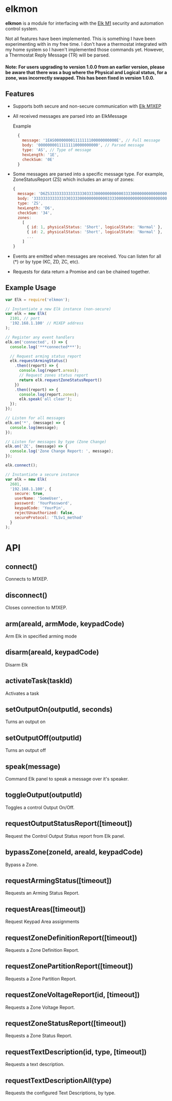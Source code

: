 # elkmon

**elkmon** is a module for interfacing with the [Elk M1](http://www.elkproducts.com/product-catalog/m1-gold-cross-platform-control) security and automation control system.

Not all features have been implemented. This is something I have been experimenting with in my free time. 
I don't have a thermostat integrated with my home system so I haven't implemented those commands yet. However, a Thermostat Reply Message (TR) will be parsed.

#### Note: For users upgrading to version 1.0.0 from an earlier version, please be aware that there was a bug where the Physical and Logical status, for a zone, was incorrectly swapped. This has been fixed in version 1.0.0.

## Features

* Supports both secure and non-secure communication with [Elk M1XEP](http://www.elkproducts.com/product-catalog/elk-m1xep-m1-ethernet-interface)
* All received messages are parsed into an ElkMessage

  Example
  ``` javascript
    {
      message: '1EAS000000001111111100000000000E', // Full message
      body: '00000000111111110000000000', // Parsed message
      type: 'AS', // Type of message
      hexLength: '1E',
      checkSum: '0E'
    }
  ```
* Some messages are parsed into a specific message type. For example, ZoneStatusReport (ZS) which includes an array of zones:

  ``` javascript
  {
    message: 'D6ZS33333333333333303333000000000000333300000000000000000000000000000000000000000000000000000000000000000000000000000000000000000000000000000000000000000000000000000000000000000000000000000000000000000000000000000034',
    body: '333333333333333033330000000000003333000000000000000000000000000000000000000000000000000000000000000000000000000000000000000000000000000000000000000000000000000000000000000000000000000000000000000000000000000000',
    type: 'ZS',
    hexLength: 'D6',
    checkSum: '34',
    zones:
      [
        { id: 1, physicalStatus: 'Short', logicalState: 'Normal' },
        { id: 2, physicalStatus: 'Short', logicalState: 'Normal' },
        ...
      ]
  }
  ```
* Events are emitted when messages are received. You can listen for all (*) or by type (KC, ZD, ZC, etc).
* Requests for data return a Promise and can be chained together.

## Example Usage

```javascript
var Elk = require('elkmon');

// Instantiate a new Elk instance (non-secure)
var elk = new Elk(
  2101, // port
  '192.168.1.100' // M1XEP address
);

// Register any event handlers
elk.on('connected', () => {
  console.log('***connected***');

  // Request arming status report
  elk.requestArmingStatus()
    .then((report) => {
      console.log(report.areas);
      // Request zones status report
      return elk.requestZoneStatusReport()
    })
    .then((report) => {
      console.log(report.zones);
      elk.speak('all clear');
  });
});

// Listen for all messages
elk.on('*', (message) => {
  console.log(message);
});

// Listen for messages by type (Zone Change)
elk.on('ZC', (message) => {
  console.log('Zone Change Report: ', message);
});

elk.connect();

```

```javascript
// Instantiate a secure instance
var elk = new Elk(
  2601,
  '192.168.1.100', {
    secure: true,
    userName: 'SomeUser',
    password: 'YourPassword',
    keypadCode: 'YourPin',
    rejectUnauthorized: false,
    secureProtocol: 'TLSv1_method'
  }
);
```

# API

## connect()
  Connects to M1XEP.

## disconnect()
  Closes connection to M1XEP.

## arm(areaId, armMode, keypadCode)
  Arm Elk in specified arming mode

## disarm(areaId, keypadCode)
  Disarm Elk

## activateTask(taskId)
  Activates a task

## setOutputOn(outputId, seconds)
  Turns an output on

## setOutputOff(outputId)
  Turns an output off

## speak(message)
  Command Elk panel to speak a message over it's speaker.

## toggleOutput(outputId)
  Toggles a control Output On/Off.

## requestOutputStatusReport([timeout])
  Request the Control Output Status report from Elk panel.

## bypassZone(zoneId, areaId, keypadCode)
  Bypass a Zone.

## requestArmingStatus([timeout])
  Requests an Arming Status Report.

## requestAreas([timeout])
  Request Keypad Area assignments

## requestZoneDefinitionReport([timeout])
  Requests a Zone Definition Report.

## requestZonePartitionReport([timeout])
  Requests a Zone Partition Report.

## requestZoneVoltageReport(id, [timeout])
  Requests a Zone Voltage Report.

## requestZoneStatusReport([timeout])
  Requests a Zone Status Report.

## requestTextDescription(id, type, [timeout])
  Requests a text description.

## requestTextDescriptionAll(type)
  Requests the configured Text Descriptions, by type.